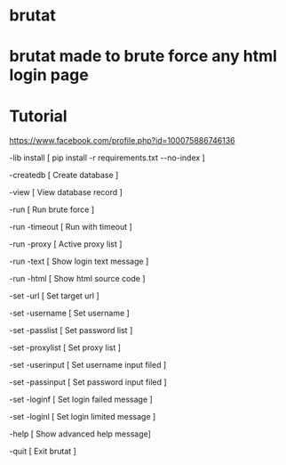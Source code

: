 # brutat

# brutat made to brute force any html login page 

# Tutorial

https://www.facebook.com/profile.php?id=100075886746136

-lib install [ pip install -r requirements.txt --no-index ]

-createdb       [ Create database           ]

-view           [ View database record      ]

-run            [ Run brute force           ]

-run -timeout   [ Run with timeout          ]

-run -proxy     [ Active proxy list         ]

-run -text      [ Show login text message   ]

-run -html      [ Show html source code     ]

-set -url       [ Set target url            ]

-set -username  [ Set username              ]

-set -passlist  [ Set password list         ]

-set -proxylist [ Set proxy list            ]

-set -userinput [ Set username input filed  ]

-set -passinput [ Set password input filed  ]

-set -loginf    [ Set login failed message  ]

-set -loginl    [ Set login limited message ]

-help           [ Show advanced help message]

-quit           [ Exit brutat               ]
